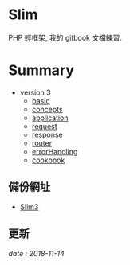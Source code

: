 # Slim

PHP 輕框架,
我的 gitbook 文檔練習.

# Summary

* version 3
  * [basic](v3/basic.md)
  * [concepts](v3/concepts.md)
  * [application](v3/application.md)
  * [request](v3/request.md)
  * [response](v3/response.md)
  * [router](v3/router.md)
  * [errorHandling](v3/errorHandling.md)
  * [cookbook](v3/cookbook.md)

## 備份網址

  * [Slim3](https://gitbook.fu-ming.tw/slim/index.html)

## 更新 

*date : 2018-11-14*